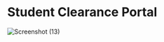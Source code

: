 # Student Clearance Portal

![Screenshot (13)](https://github.com/Oludefiyinfoluwa06/Student_clearance_portal/assets/120565527/2696e906-20c2-42ca-b59a-2958c0d52403)
